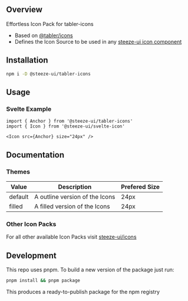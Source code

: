 ## Overview

Effortless Icon Pack for tabler-icons

- Based on [@tabler/icons](https://tabler-icons.io/)
- Defines the Icon Source to be used in any [steeze-ui icon component](https://github.com/steeze-ui/icons/tree/main/packages/components)

## Installation

```bash
npm i -D @steeze-ui/tabler-icons
```

## Usage

### Svelte Example

```svelte
import { Anchor } from '@steeze-ui/tabler-icons'
import { Icon } from '@steeze-ui/svelte-icon'

<Icon src={Anchor} size="24px" />
```

## Documentation

### Themes

| Value   | Description                    | Prefered Size |
| ------- | ------------------------------ | ------------- |
| default | A outline version of the Icons | 24px          |
| filled  | A filled version of the Icons  | 24px          |

### Other Icon Packs

For all other available Icon Packs visit [steeze-ui/icons](https://github.com/steeze-ui/icons)

## Development

This repo uses pnpm. To build a new version of the package just run:

```bash
pnpm install && pnpm package
```

This produces a ready-to-publish package for the npm registry
